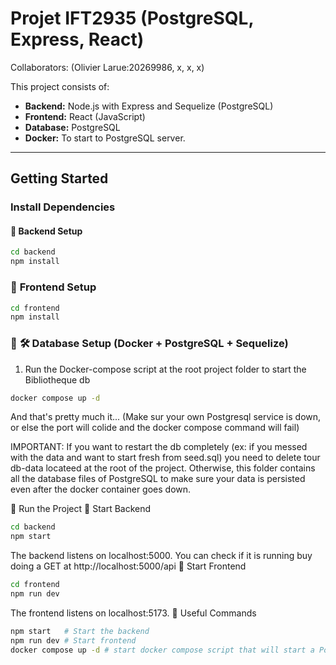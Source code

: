# Projet IFT2935 (PostgreSQL, Express, React)

Collaborators: (Olivier Larue:20269986, x, x, x)

This project consists of:
- **Backend:** Node.js with Express and Sequelize (PostgreSQL)
- **Frontend:** React (JavaScript)
- **Database:** PostgreSQL
- **Docker:** To start to PostgreSQL server.

---

## Getting Started  

### **Install Dependencies**  

#### 🔹 **Backend Setup**  
```sh
cd backend
npm install
```

### 🔹 **Frontend Setup**  
``` sh
cd frontend
npm install
```

### 🔹 **🛠️ Database Setup (Docker + PostgreSQL + Sequelize)**
1. Run the Docker-compose script at the root project folder to start the Bibliotheque db
``` sh
docker compose up -d
```
And that's pretty much it... 
(Make sur your own Postgresql service is down, or else the port will colide and the docker compose command will fail)

IMPORTANT: If you want to restart the db completely (ex: if you messed with the data and want to start fresh from seed.sql) you need to delete tour db-data locateed at the root of the project. Otherwise, this folder contains all the database files of PostgreSQL to make sure your data is persisted even after the docker container goes down.

🚀 Run the Project
🔹 Start Backend
``` sh
cd backend
npm start 
```
The backend listens on localhost:5000. You can check if it is running buy doing a GET at http://localhost:5000/api
🔹 Start Frontend
``` sh
cd frontend
npm run dev 
```
The frontend listens on localhost:5173.
📌 Useful Commands
``` sh
npm start	# Start the backend
npm run dev	# Start frontend 
docker compose up -d # start docker compose script that will start a PostgreSQL server.
```
